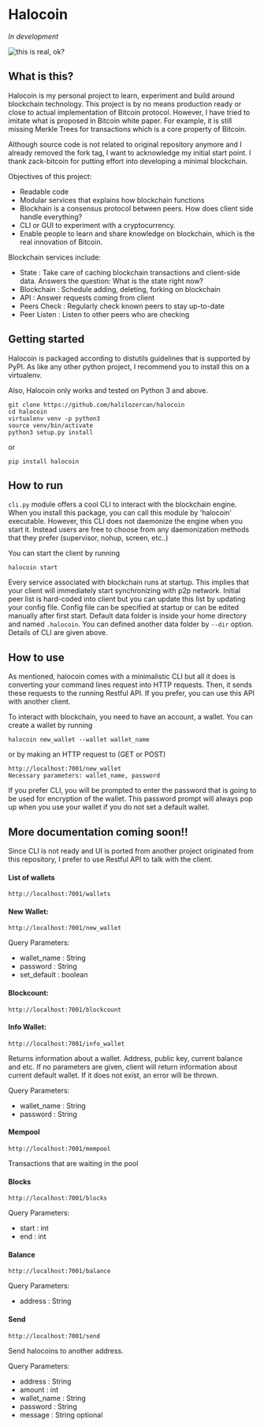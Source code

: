 Halocoin
=============

*In development*

![this is real, ok?](http://i.imgur.com/lz7hOlC.gif)

## What is this?

Halocoin is my personal project to learn, experiment and build around blockchain technology. This project is by no means production ready or close to actual implementation of Bitcoin protocol.
However, I have tried to imitate what is proposed in Bitcoin white paper. For example, it is still missing Merkle Trees for transactions which is a core property of Bitcoin.

Although source code is not related to original repository anymore and I already removed the fork tag, I want to acknowledge my initial start point. I thank zack-bitcoin for putting effort into
developing a minimal blockchain.

Objectives of this project:
- Readable code
- Modular services that explains how blockchain functions
- Blockhain is a consensus protocol between peers. How does client side handle everything?
- CLI or GUI to experiment with a cryptocurrency.
- Enable people to learn and share knowledge on blockchain, which is the real innovation of Bitcoin.

Blockchain services include:

- State : Take care of caching blockchain transactions and client-side data. Answers the question: What is the state right now?
- Blockchain : Schedule adding, deleting, forking on blockchain
- API : Answer requests coming from client
- Peers Check : Regularly check known peers to stay up-to-date
- Peer Listen : Listen to other peers who are checking


## Getting started

Halocoin is packaged according to distutils guidelines that is supported by PyPI. As like any other python project,
I recommend you to install this on a virtualenv.

Also, Halocoin only works and tested on Python 3 and above.

```
git clone https://github.com/halilozercan/halocoin
cd halocoin
virtualenv venv -p python3
source venv/bin/activate
python3 setup.py install
```

or

```
pip install halocoin
```

## How to run

```cli.py``` module offers a cool CLI to interact with the blockchain engine. When you install this package, you can call this module by 'halocoin' executable.
However, this CLI does not daemonize the engine when you start it. Instead users are free to choose from any daemonization methods that they
prefer (supervisor, nohup, screen, etc..)

You can start the client by running

```
halocoin start
```

Every service associated with blockchain runs at startup. This implies that your client will immediately start synchronizing with p2p network.
Initial peer list is hard-coded into client but you can update this list by updating your config file. Config file can be specified at startup or can be edited manually after first start.
Default data folder is inside your home directory and named ```.halocoin```. You can defined another data folder by ```--dir``` option. Details of CLI are given above.

## How to use

As mentioned, halocoin comes with a minimalistic CLI but all it does is converting your command lines request into HTTP requests. Then, it sends these requests
to the running Restful API. If you prefer, you can use this API with another client.

To interact with blockchain, you need to have an account, a wallet. You can create a wallet by running
```
halocoin new_wallet --wallet wallet_name
```

or by making an HTTP request to (GET or POST)

```
http://localhost:7001/new_wallet
Necessary parameters: wallet_name, password
```

If you prefer CLI, you will be prompted to enter the password that is going to be used for encryption of the wallet. This password prompt will always pop up when you use your wallet if you do not set a default wallet.

## More documentation coming soon!!

Since CLI is not ready and UI is ported from another project originated from this repository, I prefer to use Restful API to talk with the client.

#### List of wallets
```http://localhost:7001/wallets```

#### New Wallet:
```http://localhost:7001/new_wallet```

Query Parameters:
- wallet_name : String
- password : String
- set_default : boolean <Set this wallet as default upon creation>

#### Blockcount:
```http://localhost:7001/blockcount```

#### Info Wallet:
```http://localhost:7001/info_wallet```

Returns information about a wallet. Address, public key, current balance and etc. If no parameters are given, client will return information about current default wallet. If it does not exist, an error will be thrown.

Query Parameters:
- wallet_name : String
- password : String

#### Mempool
```http://localhost:7001/mempool```

Transactions that are waiting in the pool

#### Blocks
```http://localhost:7001/blocks```

Query Parameters:
- start : int
- end : int

#### Balance
```http://localhost:7001/balance```

Query Parameters:
- address : String

#### Send
```http://localhost:7001/send```

Send halocoins to another address.

Query Parameters:
- address : String
- amount : int
- wallet_name : String
- password : String
- message : String optional